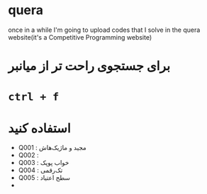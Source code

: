 # quera
once in a while I'm going to upload codes that I solve in the quera website(it's a Competitive Programming website)

# برای جستجوی راحت تر از میانبر
# `ctrl + f` 
# استفاده کنید
- Q001 : مجید و ماژیک‌هاش
- Q002 :
- Q003 : خواب پوپک
- Q004 : تک‌رقمی
- Q005 : سطح اعتیاد
- 
